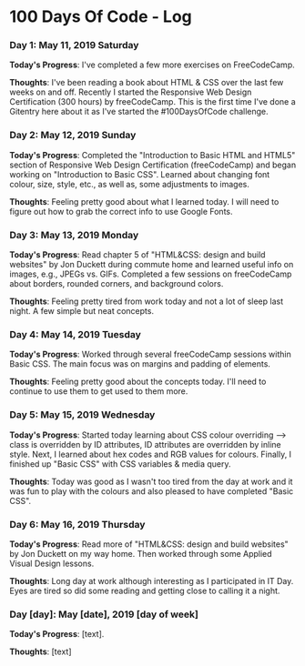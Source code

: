 # 100 Days Of Code - Log

### Day 1: May 11, 2019 Saturday

**Today's Progress**: I've completed a few more exercises on FreeCodeCamp.

**Thoughts**: I've been reading a book about HTML & CSS over the last few weeks on and off. Recently I started the Responsive Web Design Certification (300 hours) by freeCodeCamp. This is the first time I've done a Gitentry here about it as I've started the #100DaysOfCode challenge.

### Day 2: May 12, 2019 Sunday

**Today's Progress**: Completed the "Introduction to Basic HTML and HTML5" section of Responsive Web Design Certification (freeCodeCamp) and began working on "Introduction to Basic CSS". Learned about changing font colour, size, style, etc., as well as, some adjustments to images.

**Thoughts**: Feeling pretty good about what I learned today. I will need to figure out how to grab the correct info to use Google Fonts.


### Day 3: May 13, 2019 Monday

**Today's Progress**: Read chapter 5 of "HTML&CSS: design and build websites" by Jon Duckett during commute home and learned useful info on images, e.g., JPEGs vs. GIFs. Completed a few sessions on freeCodeCamp about borders, rounded corners, and background colors.

**Thoughts**: Feeling pretty tired from work today and not a lot of sleep last night. A few simple but neat concepts.

### Day 4: May 14, 2019 Tuesday

**Today's Progress**: Worked through several freeCodeCamp sessions within Basic CSS. The main focus was on margins and padding of elements.

**Thoughts**: Feeling pretty good about the concepts today. I'll need to continue to use them to get used to them more.

### Day 5: May 15, 2019 Wednesday

**Today's Progress**: Started today learning about CSS colour overriding --> class is overridden by ID attributes, ID attributes are overridden by inline style. Next, I learned about hex codes and RGB values for colours. Finally, I finished up "Basic CSS" with CSS variables & media query.

**Thoughts**: Today was good as I wasn't too tired from the day at work and it was fun to play with the colours and also pleased to have completed "Basic CSS".

### Day 6: May 16, 2019 Thursday

**Today's Progress**: Read more of "HTML&CSS: design and build websites" by Jon Duckett on my way home. Then worked through some Applied Visual Design lessons.

**Thoughts**: Long day at work although interesting as I participated in IT Day. Eyes are tired so did some reading and getting close to calling it a night.

### Day [day]: May [date], 2019 [day of week]

**Today's Progress**: [text].

**Thoughts**: [text]

